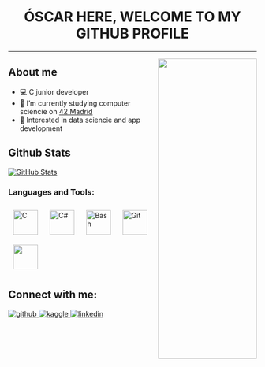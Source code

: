 <h1 align="center">ÓSCAR HERE, WELCOME TO MY GITHUB PROFILE</h1>

***
<img align="right" src=https://c.tenor.com/Z_Ah8rkdZ4YAAAAC/walking-code.gif style="object-fit: cover; height: 610px; width: 200px; float: right">

## About me
- 💻 C junior developer
- 🔭 I’m currently studying computer sciencie on [42 Madrid](https://www.42madrid.com/)
- 🧠 Interested in data sciencie and app development


## Github Stats
[![GitHub Stats](https://github-readme-stats.vercel.app/api?username=0martinez&show_icons=true&count_private=true&hide=contribs&theme=gotham)](https://github.com/0martinez?tab=repositories)


<h3 align="left">Languages and Tools:</h3>
<div align=left">                
<img style="margin: 10px" src="https://profilinator.rishav.dev/skills-assets/c-original.svg" alt="C" height="50" />
<img style="margin: 10px" src="https://profilinator.rishav.dev/skills-assets/csharp-original.svg" alt="C#" height="50" />                                                
<img style="margin: 10px" src="https://profilinator.rishav.dev/skills-assets/gnu_bash-icon.svg" alt="Bash" height="50" />  
<img style="margin: 10px" src="https://profilinator.rishav.dev/skills-assets/git-scm-icon.svg" alt="Git" height="50" />
<img style="margin: 10px" src="https://www.interviewmagazine.com/wp-content/uploads/loading_dots.gif" height="50" />                                                                                                                   
</div>
                                                                                                                

## Connect with me:                                                                                                                    
<div align="left">
<a href="https://github.com/0martinez" target="_blank">
<img src=https://img.shields.io/badge/github-%2324292e.svg?&style=for-the-badge&logo=github&logoColor=white alt=github style="margin-bottom: 5px;" />
</a>
<a href="https://www.kaggle.com/oscrmr" target="_blank">
<img src=https://img.shields.io/badge/kaggle-%2344BAE8.svg?&style=for-the-badge&logo=kaggle&logoColor=white alt=kaggle style="margin-bottom: 5px;" />
</a>
<a href="https://linkedin.com/in/óscarmartínez" target="_blank">
<img src=https://img.shields.io/badge/linkedin-%231E77B5.svg?&style=for-the-badge&logo=linkedin&logoColor=white alt=linkedin style="margin-bottom: 5px;" />
</a>  
</div>  
  

<br/>
                                                                                                                 
                                                                                                                 
                                                                                                                 

